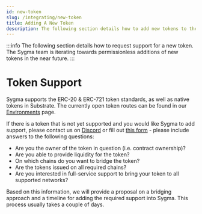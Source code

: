 ```yaml
---
id: new-token
slug: /integrating/new-token
title: Adding A New Token
description: The following section details how to add new tokens to the Sygma network.
---
```


:::info
The following section details how to request support for a new token. The Sygma team is iterating towards permissionless additions of new tokens in the near future.
:::

# Token Support

Sygma supports the ERC-20 & ERC-721 token standards, as well as native tokens in Substrate. The currently open token routes can be found in our [Environments](../06-environments/01-index.md) page.

If there is a token that is not yet supported and you would like Sygma to add support, please contact us on [Discord](https://discord.gg/Qdf6GyNB5J) or fill out [this form](https://share.hsforms.com/1K4-T_yaKSp6F06FGk4wsSgnmy2x) - please include answers to the following questions:

- Are you the owner of the token in question (i.e. contract ownership)?
- Are you able to provide liquidity for the token?
- On which chains do you want to bridge the token?
- Are the tokens issued on all required chains?
- Are you interested in full-service support to bring your token to all supported networks?

Based on this information, we will provide a proposal on a bridging approach and a timeline for adding the required support into Sygma. This process usually takes a couple of days. 
